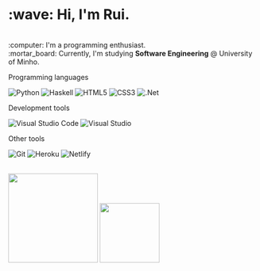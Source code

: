 <p align = "left"> 
  <h1>:wave: Hi, I'm Rui.</h1>
  <br>
  :computer: I'm a programming enthusiast.
  <br>
  :mortar_board: Currently, I'm studying <strong>Software Engineering</strong> @ University of Minho.
</p>

<p align = "left">
  Programming languages
  
  ![Python](https://img.shields.io/badge/Python-3670A0?style=flat&logo=python&logoColor=ffdd54)
  ![Haskell](https://img.shields.io/badge/Haskell-5e5086?style=flat&logo=haskell&logoColor=white)
  ![HTML5](https://img.shields.io/badge/HTML-5-%23E34F26.svg?style=flat&logo=html5&logoColor=white)
  ![CSS3](https://img.shields.io/badge/CSS-3-%231572B6.svg?style=flat&logo=css3&logoColor=white)
  ![.Net](https://img.shields.io/badge/.NET-5C2D91?style=flat&logo=.net&logoColor=white)
  
  Development tools

  ![Visual Studio Code](https://img.shields.io/badge/-Visual%20Studio%20Code-333333?style=flat&logo=visual-studio-code&logoColor=007ACC)
  ![Visual Studio](https://img.shields.io/badge/Visual%20Studio-5C2D91.svg?style=flat&logo=visual-studio&logoColor=white) 
  
  Other tools
 
  ![Git](https://img.shields.io/badge/Git-%23F05033.svg?style=flat&logo=git&logoColor=white)
  ![Heroku](https://img.shields.io/badge/Heroku-%23430098.svg?style=flat&logo=heroku&logoColor=white)
  ![Netlify](https://img.shields.io/badge/Netlify-%23000000.svg?style=flat&logo=netlify&logoColor=#00C7B7)
</p>

<br>

<div>
  <img height = "180em" src = "https://github-readme-stats.vercel.app/api?username=RuiL1904&theme=tokyonight&show_icons=true">
  <img height = "120em" src = "https://github-readme-stats.vercel.app/api/top-langs/?username=RuiL1904&layout=compact&theme=tokyonight">
</div>
